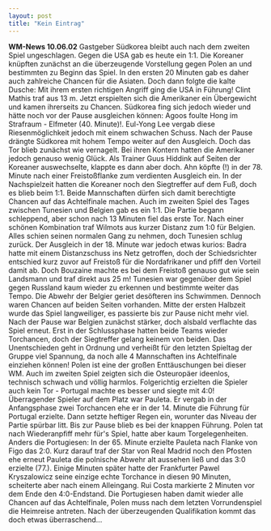 ```yaml
---
layout: post
title: "Kein Eintrag"
---
```


**WM-News 10.06.02** Gastgeber Südkorea bleibt auch nach dem zweiten Spiel ungeschlagen. Gegen die USA gab es heute ein 1:1. Die Koreaner knüpften zunächst an die überzeugende Vorstellung gegen Polen an und bestimmten zu Beginn das Spiel. In den ersten 20 Minuten gab es daher auch zahlreiche Chancen für die Asiaten. Doch dann folgte die kalte Dusche: Mit ihrem ersten richtigen Angriff ging die USA in Führung! Clint Mathis traf aus 13 m. Jetzt erspielten sich die Amerikaner ein Übergewicht und kamen ihrerseits zu Chancen. Südkorea fing sich jedoch wieder und hätte noch vor der Pause ausgleichen können: Agoos foulte Hong im Strafraum - Elfmeter (40. Minute)!. Eul-Yong Lee vergab diese Riesenmöglichkeit jedoch mit einem schwachen Schuss. Nach der Pause drängte Südkorea mit hohem Tempo weiter auf den Ausgleich. Doch das Tor blieb zunächst wie vernagelt. Bei ihren Kontern hatten die Amerikaner jedoch genauso wenig Glück. Als Trainer Guus Hiddink auf Seiten der Koreaner auswechselte, klappte es dann aber doch. Ahn köpfte (!) in der 78. Minute nach einer Freistoßflanke zum verdienten Ausgleich ein. In der Nachspielzeit hatten die Koreaner noch den Siegtreffer auf dem Fuß, doch es blieb beim 1:1. Beide Mannschaften dürfen sich damit berechtigte Chancen auf das Achtelfinale machen. Auch im zweiten Spiel des Tages zwischen Tunesien und Belgien gab es ein 1:1. Die Partie begann schleppend, aber schon nach 13 Minuten fiel das erste Tor. Nach einer schönen Kombination traf Wilmots aus kurzer Distanz zum 1:0 für Belgien. Alles schien seinen normalen Gang zu nehmen, doch Tunesien schlug zurück. Der Ausgleich in der 18. Minute war jedoch etwas kurios: Badra hatte mit einem Distanzschuss ins Netz getroffen, doch der Schiedsrichter entschied kurz zuvor auf Freistoß für die Nordafrikaner und pfiff den Vorteil damit ab. Doch Bouzaine machte es bei dem Freistoß genauso gut wie sein Landsmann und traf direkt aus 25 m! Tunesien war gegenüber dem Spiel gegen Russland kaum wieder zu erkennen und bestimmte weiter das Tempo. Die Abwehr der Belgier geriet desöfteren ins Schwimmen. Dennoch waren Chancen auf beiden Seiten vorhanden. Mitte der ersten Halbzeit wurde das Spiel langweiliger, es passierte bis zur Pause nicht mehr viel. Nach der Pause war Belgien zunächst stärker, doch alsbald verflachte das Spiel erneut. Erst in der Schlussphase hatten beide Teams wieder Torchancen, doch der Siegtreffer gelang keinem von beiden. Das Unentschieden geht in Ordnung und verheißt für den letzten Spieltag der Gruppe viel Spannung, da noch alle 4 Mannschaften ins Achtelfinale einziehen können! Polen ist eine der großen Enttäuschungen bei dieser WM. Auch im zweiten Spiel zeigten sich die Osteuropäer ideenlos, technisch schwach und völlig harmlos. Folgerichtig erzielten die Spieler auch kein Tor - Portugal machte es besser und siegte mit 4:0! Überragender Spieler auf dem Platz war Pauleta. Er vergab in der Anfangsphase zwei Torchancen ehe er in der 14. Minute die Führung für Portugal erzielte. Dann setzte heftiger Regen ein, worunter das Niveau der Partie spürbar litt. Bis zur Pause blieb es bei der knappen Führung. Polen tat nach Wiederanpfiff mehr für's Spiel, hatte aber kaum Torgelegenheiten. Anders die Portugiesen: In der 65. Minute erzielte Pauleta nach Flanke von Figo das 2:0. Kurz darauf traf der Star von Real Madrid noch den Pfosten ehe erneut Pauleta die polnische Abwehr alt aussehen ließ und das 3:0 erzielte (77.). Einige Minuten später hatte der Frankfurter Pawel Kryszalowicz seine einzige echte Torchance in diesen 90 Minuten, scheiterte aber nach einem Alleingang. Rui Costa markierte 2 Minuten vor dem Ende den 4:0-Endstand. Die Portugiesen haben damit wieder alle Chancen auf das Achtelfinale, Polen muss nach dem letzten Vorrundenspiel die Heimreise antreten. Nach der überzeugenden Qualifikation kommt das doch etwas überraschend...
